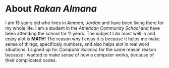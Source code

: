 # About *Rakan Almana*

I am 15 years old who lives in *Amman, Jordan* and have been living there for my whole life. I am a student in the *American Community School* and have been attending the school for 11 years. The subject I do most well in and enjoy alot is **MATH**! The reason why I enjoy it is because It helps me make sense of things, specificaly numbers, and also helps alot in real word situations. I signed up for *Computer Science* for the same reason reason because I wanted to make sense of how a computer works, because of their complicated codes.  
